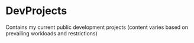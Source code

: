 # DevProjects
Contains my current public development projects (content varies based on prevailing workloads and restrictions)
